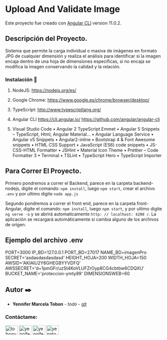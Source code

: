 # Upload And Validate Image

Este proyecto fue creado con [Angular CLI](https://github.com/angular/angular-cli) version 11.0.2.

## Descripción del Proyecto.
Sistema que permite la carga individual o masiva de imágenes en formato JPG de cualquier dimensión y realiza el análisis para identificar si la imagen encaja dentro de una hoja de dimensiones específicas, si no encaja se modifica la imagen conservando la calidad y la relación.

### Instalación 🔧
1. NodeJS: https://nodejs.org/es/
2. Google Chrome:
https://www.google.es/chrome/browser/desktop/
3. TypeScript:
http://www.typescriptlang.org/
4. Angular CLI
https://cli.angular.io/
https://github.com/angular/angular-cli

5. Visual Studio Code
• Angular 2 TypeScript Emmet
• Angular 5 Snippets – TypeScript, Html, Angular Material...
• Angular Language Service
• Angular v5 Snippets
• Angular2-inline
• Bootstrap 4 & Font Awesome snippets
• HTML CSS Support
• JavaScript (ES6) code snippets
• JS-CSS-HTML Formatter
• JSHint
• Material Icon Theme
• Prettier – Code Formatter 3
• Terminal
• TSLint
• TypeScript Hero
• TypeScript Importer

## Para Correr El Proyecto.

Primero pondremos a correr el Backend, parece en la carpeta backend-nodejs, digite el comando:
 `npm install`, 
 luego `npm start`,
 crear el archivo `.env` 
 y por ultimo digite `node app.js`
 

Segundo pondremos a correr el front end, parece en la carpeta front-Angular, digite el comando:
 `npm install`, 
 luego `npm start`,
 y por ultimo digite `ng serve -o` y se abrirá automaticamente `http: // localhost: 4200 /`. 
La aplicación se recargará automáticamente si cambia alguno de los archivos de origen.


## Ejemplo del archivo .env
PORT=3000
IP_BD=127.0.0.1
PORT_BD=27017
NAME_BD=imagenPro
SECRET='asdasdasdasdasd'
HEIGHT_HOJA=200
WIDTH_HOJA=150
AWSID='AKIAIU2Y6GHEGBYYVDFQ'
AWSSECRET='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'
BUCKET_NAME='proteccion-ymty89'
DIMENSIONSWEB=60

## Autor ✒️

* **Yennifer Marcela Tobon** - *todo* - [git](https://github.com/yenniferTobon?tab=repositories)

<h3 align="left">Contáctame:</h3>
<p align="left">
<a href="https://twitter.com/tobonyennifer" target="blank"><img align="center" src="https://cdn.jsdelivr.net/npm/simple-icons@3.0.1/icons/twitter.svg" alt="tobonyennifer" height="30" width="40" /></a>
<a href="https://linkedin.com/in/yennifertobon25" target="blank"><img align="center" src="https://cdn.jsdelivr.net/npm/simple-icons@3.0.1/icons/linkedin.svg" alt="yennifertobon25" height="30" width="40" /></a>
<a href="https://fb.com/yennifertobon25" target="blank"><img align="center" src="https://cdn.jsdelivr.net/npm/simple-icons@3.0.1/icons/facebook.svg" alt="yennifertobon25" height="30" width="40" /></a>
<a href="https://instagram.com/yenntobon" target="blank"><img align="center" src="https://cdn.jsdelivr.net/npm/simple-icons@3.0.1/icons/instagram.svg" alt="yenntobon" height="30" width="40" /></a>
</p>
<br/>
